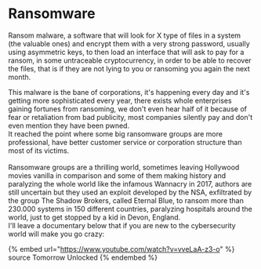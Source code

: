 # Ransomware

Ransom malware, a software that will look for X type of files in a system (the valuable ones) and encrypt them with a very strong password, usually using asymmetric keys, to then load an interface that will ask to pay for a ransom, in some untraceable cryptocurrency, in order to be able to recover the files, that is if they are not lying to you or ransoming you again the next month.

This malware is the bane of corporations, it's happening every day and it's getting more sophisticated every year, there exists whole enterprises gaining fortunes from ransoming, we don't even hear half of it because of fear or retaliation from bad publicity, most companies silently pay and don't even mention they have been pwned. \
It reached the point where some big ransomware groups are more professional, have better customer service or corporation structure than most of its victims.\
\
Ransomware groups are a thrilling world, sometimes leaving Hollywood movies vanilla in comparison and some of them making history and paralyzing the whole world like the infamous Wannacry in 2017, authors are still uncertain but they used an exploit developed by the NSA, exfiltrated by the group The Shadow Brokers, called Eternal Blue, to ransom more than 230.000 systems in 150 different countries, paralyzing hospitals around the world, just to get stopped by a kid in Devon, England. \
I'll leave a documentary below that if you are new to the cybersecurity world will make you go crazy:&#x20;

{% embed url="https://www.youtube.com/watch?v=vveLaA-z3-o" %}
source Tomorrow Unlocked
{% endembed %}

